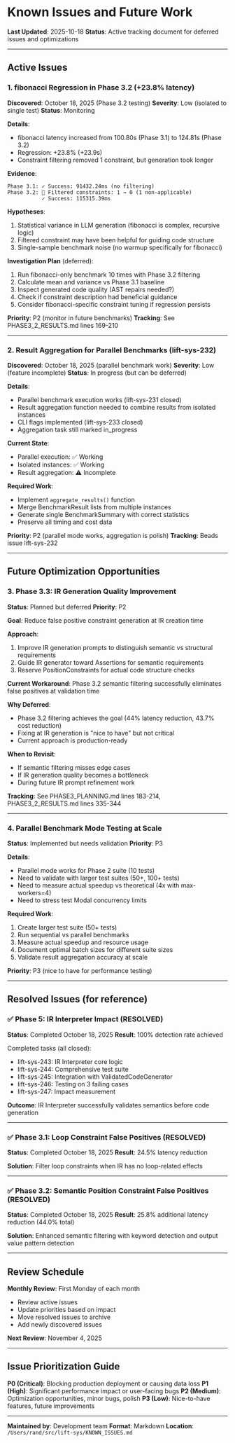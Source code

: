 # Known Issues and Future Work

**Last Updated**: 2025-10-18
**Status**: Active tracking document for deferred issues and optimizations

---

## Active Issues

### 1. fibonacci Regression in Phase 3.2 (+23.8% latency)

**Discovered**: October 18, 2025 (Phase 3.2 testing)
**Severity**: Low (isolated to single test)
**Status**: Monitoring

**Details**:
- fibonacci latency increased from 100.80s (Phase 3.1) to 124.81s (Phase 3.2)
- Regression: +23.8% (+23.9s)
- Constraint filtering removed 1 constraint, but generation took longer

**Evidence**:
```
Phase 3.1: ✓ Success: 91432.24ms (no filtering)
Phase 3.2: 🔧 Filtered constraints: 1 → 0 (1 non-applicable)
           ✓ Success: 115315.39ms
```

**Hypotheses**:
1. Statistical variance in LLM generation (fibonacci is complex, recursive logic)
2. Filtered constraint may have been helpful for guiding code structure
3. Single-sample benchmark noise (no warmup specifically for fibonacci)

**Investigation Plan** (deferred):
1. Run fibonacci-only benchmark 10 times with Phase 3.2 filtering
2. Calculate mean and variance vs Phase 3.1 baseline
3. Inspect generated code quality (AST repairs needed?)
4. Check if constraint description had beneficial guidance
5. Consider fibonacci-specific constraint tuning if regression persists

**Priority**: P2 (monitor in future benchmarks)
**Tracking**: See PHASE3_2_RESULTS.md lines 169-210

---

### 2. Result Aggregation for Parallel Benchmarks (lift-sys-232)

**Discovered**: October 18, 2025 (parallel benchmark work)
**Severity**: Low (feature incomplete)
**Status**: In progress (but can be deferred)

**Details**:
- Parallel benchmark execution works (lift-sys-231 closed)
- Result aggregation function needed to combine results from isolated instances
- CLI flags implemented (lift-sys-233 closed)
- Aggregation task still marked in_progress

**Current State**:
- Parallel execution: ✅ Working
- Isolated instances: ✅ Working
- Result aggregation: ⚠️ Incomplete

**Required Work**:
- Implement `aggregate_results()` function
- Merge BenchmarkResult lists from multiple instances
- Generate single BenchmarkSummary with correct statistics
- Preserve all timing and cost data

**Priority**: P2 (parallel mode works, aggregation is polish)
**Tracking**: Beads issue lift-sys-232

---

## Future Optimization Opportunities

### 3. Phase 3.3: IR Generation Quality Improvement

**Status**: Planned but deferred
**Priority**: P2

**Goal**: Reduce false positive constraint generation at IR creation time

**Approach**:
1. Improve IR generation prompts to distinguish semantic vs structural requirements
2. Guide IR generator toward Assertions for semantic requirements
3. Reserve PositionConstraints for actual code structure checks

**Current Workaround**: Phase 3.2 semantic filtering successfully eliminates false positives at validation time

**Why Deferred**:
- Phase 3.2 filtering achieves the goal (44% latency reduction, 43.7% cost reduction)
- Fixing at IR generation is "nice to have" but not critical
- Current approach is production-ready

**When to Revisit**:
- If semantic filtering misses edge cases
- If IR generation quality becomes a bottleneck
- During future IR prompt refinement work

**Tracking**: See PHASE3_PLANNING.md lines 183-214, PHASE3_2_RESULTS.md lines 335-344

---

### 4. Parallel Benchmark Mode Testing at Scale

**Status**: Implemented but needs validation
**Priority**: P3

**Details**:
- Parallel mode works for Phase 2 suite (10 tests)
- Need to validate with larger test suites (50+, 100+ tests)
- Need to measure actual speedup vs theoretical (4x with max-workers=4)
- Need to stress test Modal concurrency limits

**Required Work**:
1. Create larger test suite (50+ tests)
2. Run sequential vs parallel benchmarks
3. Measure actual speedup and resource usage
4. Document optimal batch sizes for different suite sizes
5. Validate result aggregation accuracy at scale

**Priority**: P3 (nice to have for performance testing)

---

## Resolved Issues (for reference)

### ✅ Phase 5: IR Interpreter Impact (RESOLVED)

**Status**: Completed October 18, 2025
**Result**: 100% detection rate achieved

Completed tasks (all closed):
- lift-sys-243: IR Interpreter core logic
- lift-sys-244: Comprehensive test suite
- lift-sys-245: Integration with ValidatedCodeGenerator
- lift-sys-246: Testing on 3 failing cases
- lift-sys-247: Impact measurement

**Outcome**: IR Interpreter successfully validates semantics before code generation

---

### ✅ Phase 3.1: Loop Constraint False Positives (RESOLVED)

**Status**: Completed October 18, 2025
**Result**: 24.5% latency reduction

**Solution**: Filter loop constraints when IR has no loop-related effects

---

### ✅ Phase 3.2: Semantic Position Constraint False Positives (RESOLVED)

**Status**: Completed October 18, 2025
**Result**: 25.8% additional latency reduction (44.0% total)

**Solution**: Enhanced semantic filtering with keyword detection and output value pattern detection

---

## Review Schedule

**Monthly Review**: First Monday of each month
- Review active issues
- Update priorities based on impact
- Move resolved issues to archive
- Add newly discovered issues

**Next Review**: November 4, 2025

---

## Issue Prioritization Guide

**P0 (Critical)**: Blocking production deployment or causing data loss
**P1 (High)**: Significant performance impact or user-facing bugs
**P2 (Medium)**: Optimization opportunities, minor bugs, polish
**P3 (Low)**: Nice-to-have features, future improvements

---

**Maintained by**: Development team
**Format**: Markdown
**Location**: `/Users/rand/src/lift-sys/KNOWN_ISSUES.md`
